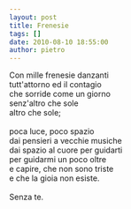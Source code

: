 ```yaml
---
layout: post
title: Frenesie
tags: []
date: 2010-08-10 18:55:00
author: pietro
---
```

Con mille frenesie danzanti<br/>tutt'attorno ed il contagio<br/>che sorride come un giorno<br/>senz'altro che sole<br/>altro che sole;<br/><br/>poca luce, poco spazio<br/>dai pensieri a vecchie musiche<br/>dai spazio al cuore per guidarti<br/>per guidarmi un poco oltre<br/>e capire, che non sono triste<br/>e che la gioia non esiste.<br/><br/>Senza te.
